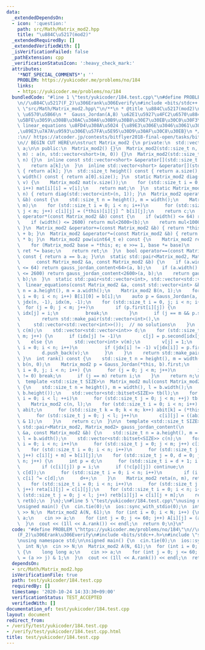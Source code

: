 ```yaml
---
data:
  _extendedDependsOn:
  - icon: ':question:'
    path: src/Math/Matrix_mod2.hpp
    title: "\u884C\u5217(mod2)"
  _extendedRequiredBy: []
  _extendedVerifiedWith: []
  _isVerificationFailed: false
  _pathExtension: cpp
  _verificationStatusIcon: ':heavy_check_mark:'
  attributes:
    '*NOT_SPECIAL_COMMENTS*': ''
    PROBLEM: https://yukicoder.me/problems/no/184
    links:
    - https://yukicoder.me/problems/no/184
  bundledCode: "#line 1 \"test/yukicoder/184.test.cpp\"\n#define PROBLEM \"https://yukicoder.me/problems/no/184\"\
    \n//\u884C\u5217(F_2)\u306Erank\u306Everify\n#include <bits/stdc++.h>\n#line 3\
    \ \"src/Math/Matrix_mod2.hpp\"\n/**\n * @title \u884C\u5217(mod2)\n * @category\
    \ \u6570\u5B66\n *  Gauss_Jordan(A,B) \u62E1\u5927\u4FC2\u6570\u884C\u5217\u306B\
    \u5BFE\u3059\u308B\u30AC\u30A6\u30B9\u30B8\u30E7\u30EB\u30C0\u30F3\u6CD5\n * \
    \ linear_equations \u8FD4\u308A\u5024 {\u89E3\u306E\u3046\u3061\u306E\u4E00\u3064\
    ,\u89E3\u7A7A\u9593\u306E\u57FA\u5E95\u30D9\u30AF\u30C8\u30EB}\n */\n// verify\u7528\
    :\n// https://atcoder.jp/contests/bitflyer2018-final-open/tasks/bitflyer2018_final_d\n\
    \n// BEGIN CUT HERE\n\nstruct Matrix_mod2 {\n private:\n  std::vector<std::vector<short>>\
    \ a;\n\n public:\n  Matrix_mod2() {}\n  Matrix_mod2(std::size_t n, std::size_t\
    \ m) : a(n, std::vector<short>(m, 0)) {}\n  Matrix_mod2(std::size_t n) : Matrix_mod2(n,\
    \ n) {}\n  inline const std::vector<short> &operator[](std::size_t k) const {\n\
    \    return a[k];\n  }\n  inline std::vector<short> &operator[](std::size_t k)\
    \ { return a[k]; }\n  std::size_t height() const { return a.size(); }\n  std::size_t\
    \ width() const { return a[0].size(); }\n  static Matrix_mod2 diag(std::vector<int>\
    \ v) {\n    Matrix_mod2 mat(v.size());\n    for (std::size_t i = 0; i < v.size();\
    \ i++) mat[i][i] = v[i];\n    return mat;\n  }\n  static Matrix_mod2 I(std::size_t\
    \ n) { return diag(std::vector<int>(n, 1)); }\n  Matrix_mod2 operator+(const Matrix_mod2\
    \ &b) const {\n    std::size_t n = height(), m = width();\n    Matrix_mod2 c(n,\
    \ m);\n    for (std::size_t i = 0; i < n; i++)\n      for (std::size_t j = 0;\
    \ j < m; j++) c[i][j] = (*this)[i][j] ^ b[i][j];\n    return c;\n  }\n  Matrix_mod2\
    \ operator*(const Matrix_mod2 &b) const {\n    if (width() <= 64) return mul<64>(b);\n\
    \    if (width() <= 2600) return mul<2600>(b);\n    return mul<100010>(b);\n \
    \ }\n  Matrix_mod2 &operator+=(const Matrix_mod2 &b) { return *this = (*this)\
    \ + b; }\n  Matrix_mod2 &operator*=(const Matrix_mod2 &b) { return *this = (*this)\
    \ * b; }\n  Matrix_mod2 pow(uint64_t e) const {\n    Matrix_mod2 ret = I(height());\n\
    \    for (Matrix_mod2 base = *this; e; e >>= 1, base *= base)\n      if (e & 1)\
    \ ret *= base;\n    return ret;\n  }\n  bool operator==(const Matrix_mod2 &b)\
    \ const { return a == b.a; }\n\n  static std::pair<Matrix_mod2, Matrix_mod2> Gauss_Jordan(\n\
    \      const Matrix_mod2 &a, const Matrix_mod2 &b) {\n    if (a.width() + b.width()\
    \ <= 64) return gauss_jordan_content<64>(a, b);\n    if (a.width() + b.width()\
    \ <= 2600) return gauss_jordan_content<2600>(a, b);\n    return gauss_jordan_content<100010>(a,\
    \ b);\n  }\n  static std::pair<std::vector<int>, std::vector<std::vector<int>>>\n\
    \  linear_equations(const Matrix_mod2 &a, const std::vector<int> &b) {\n    std::size_t\
    \ n = a.height(), m = a.width();\n    Matrix_mod2 B(n, 1);\n    for (std::size_t\
    \ i = 0; i < n; i++) B[i][0] = b[i];\n    auto p = Gauss_Jordan(a, B);\n    std::vector<int>\
    \ jdx(n, -1), idx(m, -1);\n    for (std::size_t i = 0, j; i < n; i++) {\n    \
    \  for (j = 0; j < m; j++)\n        if (p.first[i][j]) {\n          jdx[i] = j,\
    \ idx[j] = i;\n          break;\n        }\n      if (j == m && p.second[i][0])\n\
    \        return std::make_pair(std::vector<int>(),\n                         \
    \     std::vector<std::vector<int>>());  // no solutions\n    }\n    std::vector<int>\
    \ c(m);\n    std::vector<std::vector<int>> d;\n    for (std::size_t j = 0; j <\
    \ m; j++) {\n      if (idx[j] != -1)\n        c[j] = p.second[idx[j]][0];\n  \
    \    else {\n        std::vector<int> v(m);\n        v[j] = 1;\n        for (std::size_t\
    \ i = 0; i < n; i++)\n          if (jdx[i] != -1) v[jdx[i]] = p.first[i][j];\n\
    \        d.push_back(v);\n      }\n    }\n    return std::make_pair(c, d);\n \
    \ }\n  int rank() const {\n    std::size_t n = height(), m = width();\n    Matrix_mod2\
    \ b(n, 0);\n    Matrix_mod2 p = Gauss_Jordan(*this, b).first;\n    for (std::size_t\
    \ i = 0, j; i < n; i++) {\n      for (j = 0; j < m; j++)\n        if (p[i][j]\
    \ != 0) break;\n      if (j == m) return i;\n    }\n    return n;\n  }\n\n private:\n\
    \  template <std::size_t SIZE>\n  Matrix_mod2 mul(const Matrix_mod2 &b) const\
    \ {\n    std::size_t n = height(), m = width(), l = b.width();\n    assert(m ==\
    \ b.height());\n    std::vector<std::bitset<SIZE>> tb(l);\n    for (std::size_t\
    \ i = 0; i < l; ++i)\n      for (std::size_t j = 0; j < m; ++j) tb[i][j] = b[j][i];\n\
    \    Matrix_mod2 c(n, l);\n    for (std::size_t i = 0; i < n; i++) {\n      std::bitset<SIZE>\
    \ abit;\n      for (std::size_t k = 0; k < m; k++) abit[k] = (*this)[i][k];\n\
    \      for (std::size_t j = 0; j < l; j++)\n        c[i][j] = ((abit & tb[j]).count()\
    \ & 1);\n    }\n    return c;\n  }\n\n  template <std::size_t SIZE>\n  static\
    \ std::pair<Matrix_mod2, Matrix_mod2> gauss_jordan_content(\n      const Matrix_mod2\
    \ &a, const Matrix_mod2 &b) {\n    std::size_t n = a.height(), m = a.width(),\
    \ l = b.width();\n    std::vector<std::bitset<SIZE>> c(n);\n    for (std::size_t\
    \ i = 0; i < n; i++)\n      for (std::size_t j = 0; j < m; j++) c[i][j] = a[i][j];\n\
    \    for (std::size_t i = 0; i < n; i++)\n      for (std::size_t j = 0; j < l;\
    \ j++) c[i][j + m] = b[i][j];\n    for (std::size_t j = 0, d = 0; j < m && d <\
    \ n; j++) {\n      int p = d;\n      for (std::size_t i = d + 1; i < n; i++)\n\
    \        if (c[i][j]) p = i;\n      if (!c[p][j]) continue;\n      std::swap(c[p],\
    \ c[d]);\n      for (std::size_t i = 0; i < n; i++)\n        if (i != d && c[i][j])\
    \ c[i] ^= c[d];\n      d++;\n    }\n    Matrix_mod2 reta(n, m), retb(n, l);\n\
    \    for (std::size_t i = 0; i < n; i++)\n      for (std::size_t j = 0; j < m;\
    \ j++) reta[i][j] = c[i][j];\n    for (std::size_t i = 0; i < n; i++)\n      for\
    \ (std::size_t j = 0; j < l; j++) retb[i][j] = c[i][j + m];\n    return std::make_pair(reta,\
    \ retb);\n  }\n};\n#line 5 \"test/yukicoder/184.test.cpp\"\nusing namespace std;\n\
    \nsigned main() {\n  cin.tie(0);\n  ios::sync_with_stdio(0);\n  int N;\n  cin\
    \ >> N;\n  Matrix_mod2 A(N, 61);\n  for (int i = 0; i < N; i++) {\n    long long\
    \ a;\n    cin >> a;\n    for (int j = 0; j <= 60; j++) A[i][j] = (a >> j) & 1;\n\
    \  }\n  cout << (1ll << A.rank()) << endl;\n  return 0;\n}\n"
  code: "#define PROBLEM \"https://yukicoder.me/problems/no/184\"\n//\u884C\u5217\
    (F_2)\u306Erank\u306Everify\n#include <bits/stdc++.h>\n#include \"src/Math/Matrix_mod2.hpp\"\
    \nusing namespace std;\n\nsigned main() {\n  cin.tie(0);\n  ios::sync_with_stdio(0);\n\
    \  int N;\n  cin >> N;\n  Matrix_mod2 A(N, 61);\n  for (int i = 0; i < N; i++)\
    \ {\n    long long a;\n    cin >> a;\n    for (int j = 0; j <= 60; j++) A[i][j]\
    \ = (a >> j) & 1;\n  }\n  cout << (1ll << A.rank()) << endl;\n  return 0;\n}"
  dependsOn:
  - src/Math/Matrix_mod2.hpp
  isVerificationFile: true
  path: test/yukicoder/184.test.cpp
  requiredBy: []
  timestamp: '2020-10-24 14:33:30+09:00'
  verificationStatus: TEST_ACCEPTED
  verifiedWith: []
documentation_of: test/yukicoder/184.test.cpp
layout: document
redirect_from:
- /verify/test/yukicoder/184.test.cpp
- /verify/test/yukicoder/184.test.cpp.html
title: test/yukicoder/184.test.cpp
---
```

